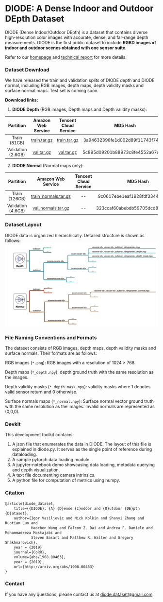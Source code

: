 # DIODE: A Dense Indoor and Outdoor DEpth Dataset


DIODE (Dense Indoor/Outdoor DEpth) is a dataset that contains diverse high-resolution color images with accurate, dense, and far-range depth measurements. DIODE is the first public dataset to include **RGBD images of indoor and outdoor scenes obtained with one sensor suite**.

Refer to our [homepage](https://diode-dataset.org) and [technical report](https://arxiv.org/abs/1908.00463) for more details.

### Dataset Download
We have released the train and validation splits of DIODE depth and DIODE normal, including RGB images, depth maps, depth validity masks and surface normal maps. Test set is coming soon.

**Download links:**

1. **DIODE Depth** (RGB images, Depth maps and Depth validity masks):

|     Partition      |                      Amazon Web Service                      | Tencent Cloud Service                                               |             MD5 Hash             |
| :----------------: | :----------------------------------------------------------: | :------------------------------------------------------------: | :------------------------------: |
|    Train (81GB)    | [train.tar.gz](http://diode-dataset.s3.amazonaws.com/train.tar.gz) | [train.tar.gz](https://diode-dataset-1254389886.cos.ap-shanghai.myqcloud.com/train.tar.gz) | 3a94632398fe1d002d89f11743f748b1 |
| Validation (2.6GB) | [val.tar.gz](http://diode-dataset.s3.amazonaws.com/val.tar.gz) | [val.tar.gz](https://diode-dataset-1254389886.cos.ap-shanghai.myqcloud.com/val.tar.gz) | 5c895d09201b88973c8fe4552a67dd85 |

2. **DIODE Normal** (Normal maps only):

|     Partition      |                      Amazon Web Service                      | Tencent Cloud Service                                               |             MD5 Hash             |
| :----------------: | :----------------------------------------------------------: | :------------------------------------------------------------: | :------------------------------: |
|    Train (126GB)    | [train_normals.tar.gz](http://diode-dataset.s3.amazonaws.com/train_normals.tar.gz) | -- | 9c0617ebe1eaf1928fdf3344e1c42aef |
| Validation (4.6GB) | [val_normals.tar.gz](http://diode-dataset.s3.amazonaws.com/val_normals.tar.gz) | -- | 323ccaf60abebdb59705dcd8b529d709 |

### Dataset Layout
DIODE data is organized hierarchically. Detailed structure is shown as follows:
![Layout](dataset_layout.png)

### File Naming Conventions and Formats
The dataset consists of RGB images, depth maps, depth validity masks and surface normals. Their formats are as follows:

  RGB images (`*.png`): RGB images with a resolution of 1024 × 768.

  Depth maps (`*_depth.npy`): depth ground truth with the same resolution as the images.

  Depth validity masks (`*_depth_mask.npy`): validity masks where 1 denotes valid sensor return and 0 otherwise.
  
  Surface normals maps (`*_normal.npy`): Surface normal vector ground truth with the same resolution as the images. Invalid normals are represented as (0,0,0).

### Devkit
This development toolkit contains:
1. A json file that enumerates the data in DIODE. The layout of this file is explained in diode.py. It serves as the single point of reference during dataloading.
2. A sample pytorch data loading module.
3. A jupyter-notebook demo showcasing data loading, metadata querying and depth visualization.
4. A text file documenting camera intrinsics. 
5. A python file for computation of metrics using numpy. 


### Citation
```
@article{diode_dataset,
    title={{DIODE}: {A} {D}ense {I}ndoor and {O}utdoor {DE}pth {D}ataset},
    author={Igor Vasiljevic and Nick Kolkin and Shanyi Zhang and Ruotian Luo and 
            Haochen Wang and Falcon Z. Dai and Andrea F. Daniele and Mohammadreza Mostajabi and 
            Steven Basart and Matthew R. Walter and Gregory Shakhnarovich},
    year = {2019}
    journal={CoRR},
    volume={abs/1908.00463},
    year = {2019},
    url={http://arxiv.org/abs/1908.00463}
}
```
### Contact
If you have any questions, please contact us at [diode.dataset@gmail.com](diode.dataset@gmail.com).
